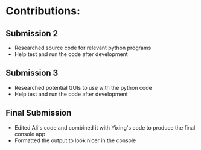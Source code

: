 # Contributions:

## Submission 2
* Researched source code for relevant python programs
* Help test and run the code after development

## Submission 3
* Researched potential GUIs to use with the python code
* Help test and run the code after development

## Final Submission 
* Edited Ali's code and combined it with Yixing's code to produce the final console app
* Formatted the output to look nicer in the console
